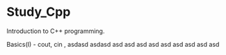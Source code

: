 # Study_Cpp
Introduction to C++ programming.

Basics(I) - cout, cin ,
asdasd
asdasd
asd
asd
asd
asd
asd
asd
asd
asd
asd
